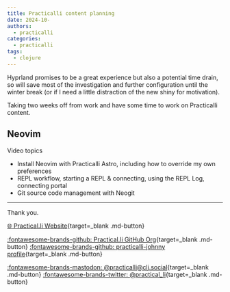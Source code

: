```yaml
---
title: Practicalli content planning
date: 2024-10-
authors:
  - practicalli
categories:
  - practicalli
tags:
  - clojure
---
```



Hyprland promises to be a great experience but also a potential time drain, so will save most of the investigation and further configuration until the winter break (or if I need a little distraction of the new shiny for motivation).

Taking two weeks off from work and have some time to work on Practicalli content.

<!-- more -->

## Neovim

Video topics

- Install Neovim with Practicalli Astro, including how to override my own preferences
- REPL workflow, starting a REPL & connecting, using the REPL Log, connecting portal
- Git source code management with Neogit

---
Thank you.

[:globe_with_meridians: Practical.li Website](https://practical.li){target=_blank .md-button}

[:fontawesome-brands-github: Practical.li GitHub Org](https://github.com/practicalli){target=_blank .md-button}
[:fontawesome-brands-github: practicalli-johnny profile](https://github.com/practicalli-johnny){target=_blank .md-button}

[:fontawesome-brands-mastodon: @practicalli@clj.social](https://clj.social/@practicalli){target=_blank .md-button}
[:fontawesome-brands-twitter: @practical_li](https://twitter.com/practcial_li){target=_blank .md-button}
